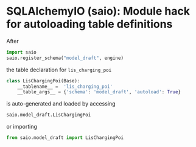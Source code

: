 # SQLAlchemyIO (saio): Module hack for autoloading table definitions

After
```python
import saio
saio.register_schema("model_draft", engine)
```
the table declaration for `lis_charging_poi`
```python
class LisChargingPoi(Base):
    __tablename__ =  'lis_charging_poi'
    __table_args__ = {'schema': 'model_draft', 'autoload': True}
```
is auto-generated and loaded by accessing
```python
saio.model_draft.LisChargingPoi
```
or importing
```python
from saio.model_draft import LisChargingPoi
```
